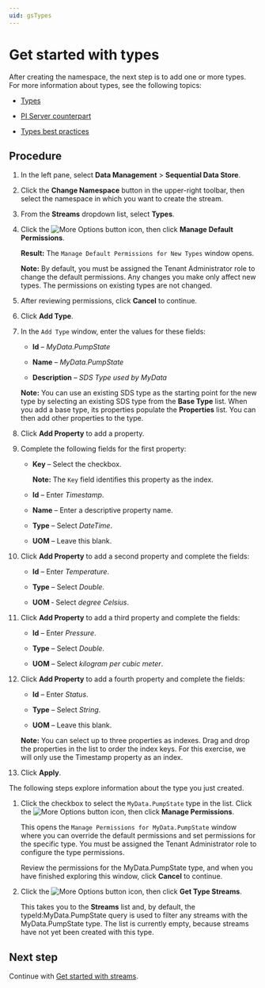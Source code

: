 ```yaml
---
uid: gsTypes
---
```


# Get started with types

After creating the namespace, the next step is to add one or more types. For more information about types, see the following topics:

- [Types](xref:ccTypes)

- [PI Server counterpart](xref:ccTypes#types-pi-server)

- [Types best practices](xref:bpTypes)

## Procedure

1. In the left pane, select **Data Management** > **Sequential Data Store**.

1. Click the **Change Namespace** button in the upper-right toolbar, then select the namespace in which you want to create the stream. 

1. From the **Streams** dropdown list, select **Types**.

1. Click the ![More Options button](../images/more-options.png) icon, then click **Manage Default Permissions**.
 
   **Result:** The `Manage Default Permissions for New Types` window opens.

   **Note:** By default, you must be assigned the Tenant Administrator role to change the default permissions. Any changes you make only affect new types. The permissions on existing types are not changed.

1. After reviewing permissions, click **Cancel** to continue.

1. Click **Add Type**.

1. In the `Add Type` window, enter the values for these fields:

   - **Id** &ndash; *MyData.PumpState*

   - **Name** &ndash; *MyData.PumpState*

   - **Description** &ndash; *SDS Type used by MyData*

    **Note:** You can use an existing SDS type as the starting point for the new type by selecting an existing SDS type from the **Base Type** list. When you add a base type, its properties populate the **Properties** list. You can then add other properties to the type.

1. Click  **Add Property** to add a property.

1. Complete the following fields for the first property:

   - **Key** &ndash; Select the checkbox.

     **Note:** The `Key` field identifies this property as the index. 

   - **Id** – Enter *Timestamp*.

   - **Name** – Enter a descriptive property name. 

   - **Type** – Select *DateTime*. <!-- Do we need to mention that you can filter by System or Tenant types? --> 

   - **UOM** &ndash; Leave this blank.

1. Click **Add Property** to add a second property and complete the fields:

   - **Id** &ndash; Enter *Temperature*.

   - **Type** &ndash; Select *Double*.

   - **UOM** &dash; Select *degree Celsius*.
   
1. Click **Add Property** to add a third property and complete the fields:

   - **Id** &ndash; Enter *Pressure*.

   - **Type** &ndash; Select *Double*.
   
   - **UOM** &ndash; Select *kilogram per cubic meter*.

1. Click  **Add Property** to add a fourth property and complete the fields:

      - **Id** &ndash; Enter *Status*.

      - **Type** &ndash; Select *String*.

      - **UOM** &ndash; Leave this blank.

      **Note:** You can select up to three properties as indexes. Drag and drop the properties in the list to order the index keys. For this exercise, we will only use the Timestamp property as an index.

1. Click **Apply**.

The following steps explore information about the type you just created.

1. Click the checkbox to select the `MyData.PumpState` type in the list. Click the ![More Options button](../images/more-options.png) icon, then click **Manage Permissions**.

    This opens the `Manage Permissions for MyData.PumpState` window where you can override the default permissions and set permissions for the specific type. You must be assigned the Tenant Administrator role to configure the type permissions.

    Review the permissions for the MyData.PumpState type, and when you have finished exploring this window, click **Cancel** to continue. 

1. Click the ![More Options button](../images/more-options.png) icon, then click **Get Type Streams**.

   This takes you to the **Streams** list and, by default, the typeId:MyData.PumpState query is used to filter any streams with the MyData.PumpState type. The list is currently empty, because streams have not yet been created with this type.

## Next step

Continue with [Get started with streams](xref:gsStreams).

